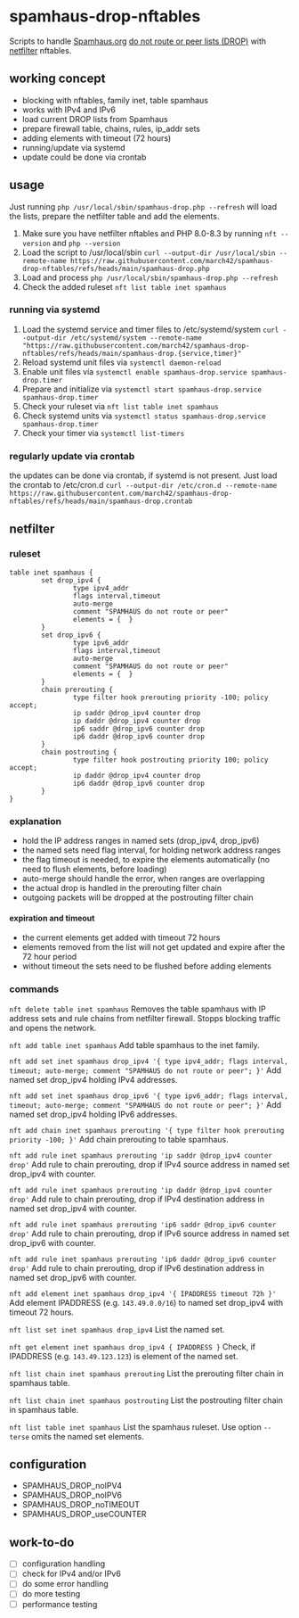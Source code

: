 # spamhaus-drop-nftables

Scripts to handle [Spamhaus.org](https://www.spamhaus.org/)
[do not route or peer lists (DROP)](https://www.spamhaus.org/blocklists/do-not-route-or-peer/)
with [netfilter](https://netfilter.org/) nftables.

## working concept

- blocking with nftables, family inet, table spamhaus
- works with IPv4 and IPv6
- load current DROP lists from Spamhaus
- prepare firewall table, chains, rules, ip_addr sets
- adding elements with timeout (72 hours)
- running/update via systemd
- update could be done via crontab

## usage

Just running `php /usr/local/sbin/spamhaus-drop.php --refresh` will load the lists, prepare the netfilter table and add the elements.

1. Make sure you have netfilter nftables and PHP 8.0-8.3 by running `nft --version` and `php --version`
1. Load the script to /usr/local/sbin
`curl --output-dir /usr/local/sbin --remote-name https://raw.githubusercontent.com/march42/spamhaus-drop-nftables/refs/heads/main/spamhaus-drop.php`
1. Load and process `php /usr/local/sbin/spamhaus-drop.php --refresh`
1. Check the added ruleset `nft list table inet spamhaus`

### running via systemd

1. Load the systemd service and timer files to /etc/systemd/system
`curl --output-dir /etc/systemd/system --remote-name "https://raw.githubusercontent.com/march42/spamhaus-drop-nftables/refs/heads/main/spamhaus-drop.{service,timer}"`
1. Reload systemd unit files via `systemctl daemon-reload`
1. Enable unit files via `systemctl enable spamhaus-drop.service spamhaus-drop.timer`
1. Prepare and initialize via `systemctl start spamhaus-drop.service spamhaus-drop.timer`
1. Check your ruleset via `nft list table inet spamhaus`
1. Check systemd units via `systemctl status spamhaus-drop.service spamhaus-drop.timer`
1. Check your timer via `systemctl list-timers`

### regularly update via crontab

the updates can be done via crontab, if systemd is not present.
Just load the crontab to /etc/cron.d
`curl --output-dir /etc/cron.d --remote-name https://raw.githubusercontent.com/march42/spamhaus-drop-nftables/refs/heads/main/spamhaus-drop.crontab`

## netfilter

### ruleset

```
table inet spamhaus {
        set drop_ipv4 {
                type ipv4_addr
                flags interval,timeout
                auto-merge
                comment "SPAMHAUS do not route or peer"
                elements = {  }
        }
        set drop_ipv6 {
                type ipv6_addr
                flags interval,timeout
                auto-merge
                comment "SPAMHAUS do not route or peer"
                elements = {  }
        }
        chain prerouting {
                type filter hook prerouting priority -100; policy accept;
                ip saddr @drop_ipv4 counter drop
                ip daddr @drop_ipv4 counter drop
                ip6 saddr @drop_ipv6 counter drop
                ip6 daddr @drop_ipv6 counter drop
        }
        chain postrouting {
                type filter hook postrouting priority 100; policy accept;
                ip daddr @drop_ipv4 counter drop
                ip6 daddr @drop_ipv6 counter drop
        }
}
```

### explanation

- hold the IP address ranges in named sets (drop_ipv4, drop_ipv6)
- the named sets need flag interval, for holding network address ranges
- the flag timeout is needed, to expire the elements automatically (no need to flush elements, before loading)
- auto-merge should handle the error, when ranges are overlapping
- the actual drop is handled in the prerouting filter chain
- outgoing packets will be dropped at the postrouting filter chain

#### expiration and timeout

- the current elements get added with timeout 72 hours
- elements removed from the list will not get updated and expire after the 72 hour period
- without timeout the sets need to be flushed before adding elements

### commands

`nft delete table inet spamhaus`
Removes the table spamhaus with IP address sets and rule chains from netfilter firewall.
Stopps blocking traffic and opens the network.

`nft add table inet spamhaus`
Add table spamhaus to the inet family.

`nft add set inet spamhaus drop_ipv4 '{ type ipv4_addr; flags interval, timeout; auto-merge; comment "SPAMHAUS do not route or peer"; }'`
Add named set drop_ipv4 holding IPv4 addresses.

`nft add set inet spamhaus drop_ipv6 '{ type ipv6_addr; flags interval, timeout; auto-merge; comment "SPAMHAUS do not route or peer"; }'`
Add named set drop_ipv4 holding IPv6 addresses.

`nft add chain inet spamhaus prerouting '{ type filter hook prerouting priority -100; }'`
Add chain prerouting to table spamhaus.

`nft add rule inet spamhaus prerouting 'ip saddr @drop_ipv4 counter drop'`
Add rule to chain prerouting, drop if IPv4 source address in named set drop_ipv4 with counter.

`nft add rule inet spamhaus prerouting 'ip daddr @drop_ipv4 counter drop'`
Add rule to chain prerouting, drop if IPv4 destination address in named set drop_ipv4 with counter.

`nft add rule inet spamhaus prerouting 'ip6 saddr @drop_ipv6 counter drop'`
Add rule to chain prerouting, drop if IPv6 source address in named set drop_ipv6 with counter.

`nft add rule inet spamhaus prerouting 'ip6 daddr @drop_ipv6 counter drop'`
Add rule to chain prerouting, drop if IPv6 destination address in named set drop_ipv6 with counter.

`nft add element inet spamhaus drop_ipv4 '{ IPADDRESS timeout 72h }'`
Add element IPADDRESS (e.g. `143.49.0.0/16`) to named set drop_ipv4 with timeout 72 hours.

`nft list set inet spamhaus drop_ipv4`
List the named set.

`nft get element inet spamhaus drop_ipv4 { IPADDRESS }`
Check, if IPADDRESS (e.g. `143.49.123.123`) is element of the named set.

`nft list chain inet spamhaus prerouting`
List the prerouting filter chain in spamhaus table.

`nft list chain inet spamhaus postrouting`
List the postrouting filter chain in spamhaus table.

`nft list table inet spamhaus`
List the spamhaus ruleset.
Use option `--terse` omits the named set elements.

## configuration

*  SPAMHAUS_DROP_noIPV4
*  SPAMHAUS_DROP_noIPV6
*  SPAMHAUS_DROP_noTIMEOUT
*  SPAMHAUS_DROP_useCOUNTER

## work-to-do

- [ ] configuration handling
- [ ] check for IPv4 and/or IPv6
- [ ] do some error handling
- [ ] do more testing
- [ ] performance testing
